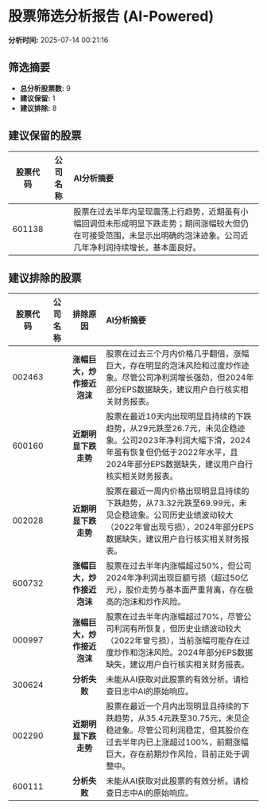 # 股票筛选分析报告 (AI-Powered)

**分析时间:** 2025-07-14 00:21:16

## 筛选摘要

- **总分析股票数:** 9
- **建议保留:** 1
- **建议排除:** 8

## 建议保留的股票

| 股票代码 | 公司名称 | AI分析摘要 |
|:---:|:---:|:---|
| 601138 |  | 股票在过去半年内呈现震荡上行趋势，近期虽有小幅回调但未形成明显下跌走势；期间涨幅较大但仍在可接受范围，未显示出明确的泡沫迹象。公司近几年净利润持续增长，基本面良好。 |

## 建议排除的股票

| 股票代码 | 公司名称 | 排除原因 | AI分析摘要 |
|:---:|:---:|:---:|:---|
| 002463 |  | **涨幅巨大，炒作接近泡沫** | 股票在过去三个月内价格几乎翻倍，涨幅巨大，存在明显的泡沫风险和过度炒作迹象。尽管公司净利润增长强劲，但2024年部分EPS数据缺失，建议用户自行核实相关财务报表。 |
| 600160 |  | **近期明显下跌走势** | 股票在最近10天内出现明显且持续的下跌趋势，从29元跌至26.7元，未见企稳迹象。公司2023年净利润大幅下滑，2024年虽有恢复但仍低于2022年水平，且2024年部分EPS数据缺失，建议用户自行核实相关财务报表。 |
| 002028 |  | **近期明显下跌走势** | 股票在最近一周内价格出现明显且持续的下跌趋势，从73.32元跌至69.99元，未见企稳迹象。公司历史业绩波动较大（2022年曾出现亏损），2024年部分EPS数据缺失，建议用户自行核实相关财务报表。 |
| 600732 |  | **涨幅巨大，炒作接近泡沫** | 股票在过去半年内涨幅超过50%，但公司2024年净利润出现巨额亏损（超过50亿元），股价走势与基本面严重背离，存在极高的泡沫和炒作风险。 |
| 000997 |  | **涨幅巨大，炒作接近泡沫** | 股票在过去半年内涨幅超过70%，尽管公司利润有所恢复，但历史业绩波动较大（2022年曾亏损），当前涨幅可能存在过度炒作和泡沫风险。2024年部分EPS数据缺失，建议用户自行核实相关财务报表。 |
| 300624 |  | **分析失败** | 未能从AI获取对此股票的有效分析。请检查日志中AI的原始响应。 |
| 002290 |  | **近期明显下跌走势** | 股票在最近一个月内出现明显且持续的下跌趋势，从35.4元跌至30.75元，未见企稳迹象。尽管公司利润稳定，但其股价在过去半年内已上涨超过100%，前期涨幅巨大，存在前期炒作风险，目前正处于调整中。 |
| 600111 |  | **分析失败** | 未能从AI获取对此股票的有效分析。请检查日志中AI的原始响应。 |
